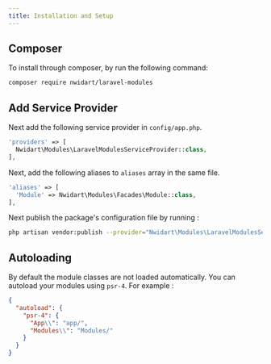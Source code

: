 ```yaml
---
title: Installation and Setup
---
```


## Composer

To install through composer, by run the following command:

``` bash
composer require nwidart/laravel-modules
```

## Add Service Provider

Next add the following service provider in `config/app.php`.

``` php
'providers' => [
  Nwidart\Modules\LaravelModulesServiceProvider::class,
],
```

Next, add the following aliases to `aliases` array in the same file.

``` php
'aliases' => [
  'Module' => Nwidart\Modules\Facades\Module::class,
],
```

Next publish the package's configuration file by running :

``` bash
php artisan vendor:publish --provider="Nwidart\Modules\LaravelModulesServiceProvider"
```

## Autoloading

By default the module classes are not loaded automatically. You can autoload your modules using `psr-4`. For example :

``` json
{
  "autoload": {
    "psr-4": {
      "App\\": "app/",
      "Modules\\": "Modules/"
    }
  }
}
```

